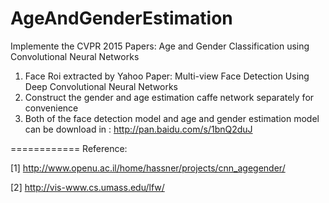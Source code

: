 # AgeAndGenderEstimation
Implemente the CVPR 2015 Papers: Age and Gender Classification using Convolutional Neural Networks

1. Face Roi extracted by Yahoo Paper: Multi-view Face Detection Using Deep Convolutional Neural Networks
2. Construct the gender and age estimation caffe network separately for convenience
3. Both of the face detection model and age and gender estimation model can be download in : http://pan.baidu.com/s/1bnQ2duJ

============
Reference:

[1] http://www.openu.ac.il/home/hassner/projects/cnn_agegender/

[2] http://vis-www.cs.umass.edu/lfw/
